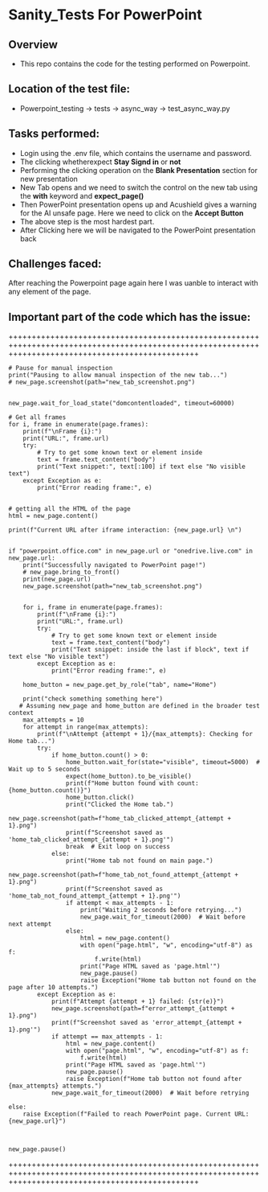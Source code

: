 ﻿# Sanity_Tests For PowerPoint

## Overview
- This repo contains the code for the testing performed on Powerpoint.


## Location of the test file:
- Powerpoint_testing -> tests -> async_way -> test_async_way.py

## Tasks performed:
- Login using the .env file, which contains the username and password.
- The clicking whetherexpect **Stay Signd in** or **not**
- Performing the clicking operation on the **Blank Presentation** section for new presentation
- New Tab opens and we need to switch the control on the new tab using the **with** keyword and **expect_page()**
- Then PowerPoint presentation opens up and Acushield gives a warning for the AI unsafe page. Here we need to click on the **Accept Button**
- The above step is the most hardest part.
- After Clicking here we will be navigated to the PowerPoint presentation back

## Challenges faced:
After reaching the Powerpoint page again here I was uanble to interact with any element of the page.

## Important part of the code which has the issue:

+++++++++++++++++++++++++++++++++++++++++++++++++++++++++++++++++++++++++++++++++++++++++++++++++++++++++++++++++++++++++++++++++++++++++++++++++++++


    # Pause for manual inspection
    print("Pausing to allow manual inspection of the new tab...")
    # new_page.screenshot(path="new_tab_screenshot.png")


    new_page.wait_for_load_state("domcontentloaded", timeout=60000)

    # Get all frames
    for i, frame in enumerate(page.frames):
        print(f"\nFrame {i}:")
        print("URL:", frame.url)
        try:
            # Try to get some known text or element inside
            text = frame.text_content("body")
            print("Text snippet:", text[:100] if text else "No visible text")
        except Exception as e:
            print("Error reading frame:", e)


    # getting all the HTML of the page
    html = new_page.content()

    print(f"Current URL after iframe interaction: {new_page.url} \n")

    
    if "powerpoint.office.com" in new_page.url or "onedrive.live.com" in new_page.url:
        print("Successfully navigated to PowerPoint page!")
        # new_page.bring_to_front()
        print(new_page.url)
        new_page.screenshot(path="new_tab_screenshot.png")

            
        for i, frame in enumerate(page.frames):
            print(f"\nFrame {i}:")
            print("URL:", frame.url)
            try:
                # Try to get some known text or element inside
                text = frame.text_content("body")
                print("Text snippet: inside the last if block", text if text else "No visible text")
            except Exception as e:
                print("Error reading frame:", e)

        home_button = new_page.get_by_role("tab", name="Home")

        print("check something something here")
       # Assuming new_page and home_button are defined in the broader test context
        max_attempts = 10
        for attempt in range(max_attempts):
            print(f"\nAttempt {attempt + 1}/{max_attempts}: Checking for Home tab...")
            try:
                if home_button.count() > 0:
                    home_button.wait_for(state="visible", timeout=5000)  # Wait up to 5 seconds
                    expect(home_button).to_be_visible()
                    print(f"Home button found with count: {home_button.count()}")
                    home_button.click()
                    print("Clicked the Home tab.")
                    new_page.screenshot(path=f"home_tab_clicked_attempt_{attempt + 1}.png")
                    print(f"Screenshot saved as 'home_tab_clicked_attempt_{attempt + 1}.png'")
                    break  # Exit loop on success
                else:
                    print("Home tab not found on main page.")
                    new_page.screenshot(path=f"home_tab_not_found_attempt_{attempt + 1}.png")
                    print(f"Screenshot saved as 'home_tab_not_found_attempt_{attempt + 1}.png'")
                    if attempt < max_attempts - 1:
                        print("Waiting 2 seconds before retrying...")
                        new_page.wait_for_timeout(2000)  # Wait before next attempt
                    else:
                        html = new_page.content()
                        with open("page.html", "w", encoding="utf-8") as f:
                            f.write(html)
                        print("Page HTML saved as 'page.html'")
                        new_page.pause()
                        raise Exception("Home tab button not found on the page after 10 attempts.")
            except Exception as e:
                print(f"Attempt {attempt + 1} failed: {str(e)}")
                new_page.screenshot(path=f"error_attempt_{attempt + 1}.png")
                print(f"Screenshot saved as 'error_attempt_{attempt + 1}.png'")
                if attempt == max_attempts - 1:
                    html = new_page.content()
                    with open("page.html", "w", encoding="utf-8") as f:
                        f.write(html)
                    print("Page HTML saved as 'page.html'")
                    new_page.pause()
                    raise Exception(f"Home tab button not found after {max_attempts} attempts.")
                new_page.wait_for_timeout(2000)  # Wait before retrying
                
    else:
        raise Exception(f"Failed to reach PowerPoint page. Current URL: {new_page.url}")
    

    
    new_page.pause()

+++++++++++++++++++++++++++++++++++++++++++++++++++++++++++++++++++++++++++++++++++++++++++++++++++++++++++++++++++++++++++++++++++++++++++++++++++++
